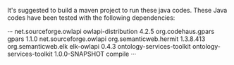 It's suggested to build a maven project to run these java codes. These Java codes have been tested with the following dependencies:

···
 <dependencies>
        <dependency>
            <groupId>net.sourceforge.owlapi</groupId>
            <artifactId>owlapi-distribution</artifactId>
            <version>4.2.5</version>
        </dependency>
        <dependency>
            <groupId>org.codehaus.gpars</groupId>
            <artifactId>gpars</artifactId>
            <version>1.1.0</version>
        </dependency>
        <dependency>
            <groupId>net.sourceforge.owlapi</groupId>
            <artifactId>org.semanticweb.hermit</artifactId>
            <version>1.3.8.413</version>
        </dependency>
        <dependency>
            <groupId>org.semanticweb.elk</groupId>
            <artifactId>elk-owlapi</artifactId>
            <version>0.4.3</version>
        </dependency>
        <dependency>
            <groupId>ontology-services-toolkit</groupId>
            <artifactId>ontology-services-toolkit</artifactId>
            <version>1.0.0-SNAPSHOT</version>
            <scope>compile</scope>
        </dependency>
    </dependencies>
···

